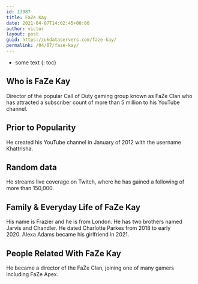 ```yaml
---
id: 13987
title: FaZe Kay
date: 2021-04-07T14:02:45+00:00
author: victor
layout: post
guid: https://ukdataservers.com/faze-kay/
permalink: /04/07/faze-kay/
---
```


* some text
{: toc}


## Who is FaZe Kay



Director of the popular Call of Duty gaming group known as FaZe Clan who has attracted a subscriber count of more than 5 million to his YouTube channel.

                
                
                
## Prior to Popularity



He created his YouTube channel in January of 2012 with the username Khattrisha. 

                
                
                
## Random data



He streams live coverage on Twitch, where he has gained a following of more than 150,000.

                
                
                
## Family & Everyday Life of FaZe Kay



His name is Frazier and he is from London. He has two brothers named Jarvis and Chandler. He dated Charlotte Parkes from 2018 to early 2020. Alexa Adams became his girlfriend in 2021.

                
                
                
## People Related With FaZe Kay



He became a director of the FaZe Clan, joining one of many gamers including FaZe Apex.

                
              
            
          
          
          